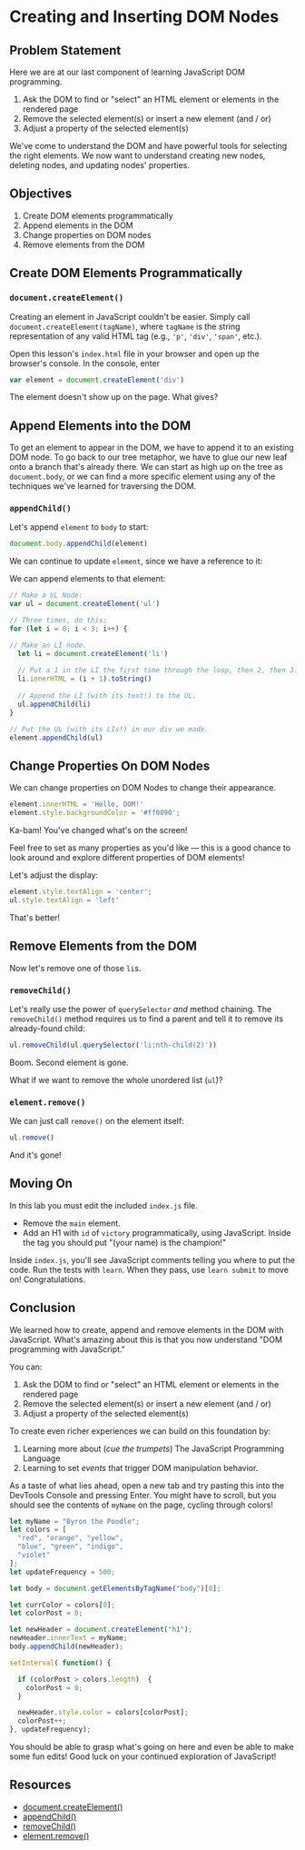 # Creating and Inserting DOM Nodes

## Problem Statement

Here we are at our last component of learning JavaScript DOM programming.

1. Ask the DOM to find or "select" an HTML element or elements in the rendered page
2. Remove the selected element(s) or insert a new element (and / or)
3. Adjust a property of the selected element(s)

We've come to understand the DOM and have powerful tools for selecting the
right elements. We now want to understand creating new nodes, deleting nodes,
and updating nodes' properties.

## Objectives

1. Create DOM elements programmatically
2. Append elements in the DOM
3. Change properties on DOM nodes
4. Remove elements from the DOM

## Create DOM Elements Programmatically

### `document.createElement()`

Creating an element in JavaScript couldn't be easier. Simply call
`document.createElement(tagName)`, where `tagName` is the string representation
of any valid HTML tag (e.g., `'p'`, `'div'`, `'span'`, etc.).

Open this lesson's `index.html` file in your browser and open up the browser's
console. In the console, enter

``` javascript
var element = document.createElement('div')
```

The element doesn't show up on the page. What gives?

## Append Elements into the DOM

To get an element to appear in the DOM, we have to append it to an existing DOM
node. To go back to our tree metaphor, we have to glue our new leaf onto a
branch that's already there. We can start as high up on the tree as
`document.body`, or we can find a more specific element using any of the
techniques we've learned for traversing the DOM.

### `appendChild()`

Let's append `element` to `body` to start:

``` javascript
document.body.appendChild(element)
```

We can continue to update `element`, since we have a reference to it:

We can append elements to that element:

``` javascript
// Make a UL Node:
var ul = document.createElement('ul')

// Three times, do this:
for (let i = 0; i < 3; i++) {

// Make an LI node.
  let li = document.createElement('li')
  
  // Put a 1 in the LI the first time through the loop, then 2, then 3.
  li.innerHTML = (i + 1).toString()
  
  // Append the LI (with its text!) to the UL.
  ul.appendChild(li)
}

// Put the UL (with its LIs!) in our div we made.
element.appendChild(ul)
```

## Change Properties On DOM Nodes

We can change properties on DOM Nodes to change their appearance.

``` javascript
element.innerHTML = 'Hello, DOM!'
element.style.backgroundColor = '#ff0090';
```

Ka-bam! You've changed what's on the screen!

Feel free to set as many properties as you'd like — this is a good chance to
look around and explore different properties of DOM elements!

Let's adjust the display:

``` javascript
element.style.textAlign = 'center';
ul.style.textAlign = 'left'
```

That's better!

## Remove Elements from the DOM

Now let's remove one of those `li`s.

### `removeChild()`

Let's really use the power of `querySelector` _and_ method chaining.
The `removeChild()` method requires us to find a parent and tell it to remove
its already-found child:

``` javascript
ul.removeChild(ul.querySelector('li:nth-child(2)'))
```

Boom. Second element is gone.

What if we want to remove the whole unordered list (`ul`)?

### `element.remove()`

We can just call `remove()` on the element itself:

``` javascript
ul.remove()
```

And it's gone!

## Moving On

In this lab you must edit the included `index.js` file.

* Remove the `main` element.
* Add an H1 with `id` of `victory` programmatically, using JavaScript. Inside
  the tag you should put "(your name) is the champion!"

Inside `index.js`, you'll see JavaScript comments telling you where to put the
code. Run the tests with `learn`. When they pass, use `learn submit` to move
on! Congratulations.

## Conclusion

We learned how to create, append and remove elements in the DOM with
JavaScript. What's amazing about this is that you now understand "DOM
programming with JavaScript."

You can:

1. Ask the DOM to find or "select" an HTML element or elements in the rendered page
2. Remove the selected element(s) or insert a new element (and / or)
3. Adjust a property of the selected element(s)

To create even richer experiences we can build on this foundation by:

1. Learning more about (*cue the trumpets*) The JavaScript Programming Language
2. Learning to set *events* that trigger DOM manipulation behavior.

As a taste of what lies ahead, open a new tab and try pasting this into the
DevTools Console and pressing Enter. You might have to scroll, but you should
see the contents of `myName` on the page, cycling through colors!

```javascript
let myName = "Byron the Poodle";
let colors = [
  "red", "orange", "yellow",
  "blue", "green", "indigo",
  "violet"
];
let updateFrequency = 500;

let body = document.getElementsByTagName("body")[0];

let currColor = colors[0];
let colorPost = 0;

let newHeader = document.createElement("h1");
newHeader.innerText = myName;
body.appendChild(newHeader);

setInterval( function() {

  if (colorPost > colors.length)  {
    colorPost = 0;
  }

  newHeader.style.color = colors[colorPost];
  colorPost++;
}, updateFrequency);
```

You should be able to grasp what's going on here and even be able to make some
fun edits!  Good luck on your continued exploration of JavaScript!

## Resources

- [document.createElement()](https://developer.mozilla.org/en-US/docs/Web/API/Document/createElement)
- [appendChild()](https://developer.mozilla.org/en-US/docs/Web/API/Node/appendChild)
- [removeChild()](https://developer.mozilla.org/en-US/docs/Web/API/Node/removeChild)
- [element.remove()](https://developer.mozilla.org/en-US/docs/Web/API/ChildNode/remove)
